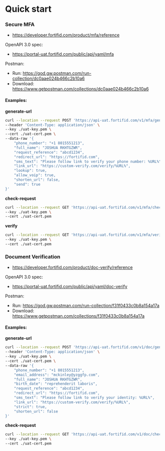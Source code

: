 # Quick start

### Secure MFA
* https://developer.fortifid.com/product/mfa/reference

OpenAPI 3.0 spec:
* https://portal-uat.fortifid.com/public/api/yaml/mfa

Postman:
* Run: https://god.gw.postman.com/run-collection/dc0aae024b466c2b10a6
* Download: https://www.getpostman.com/collections/dc0aae024b466c2b10a6

#### Examples:

**generate-url**
```bash
curl --location --request POST 'https://api-uat.fortifid.com/v1/mfa/generate-url' \
--header 'Content-Type: application/json' \
--key ./uat-key.pem \
--cert ./uat-cert.pem \
--data-raw '{
    "phone_number": "+1 8015551213",
    "full_name": "JOSHUA RKHTGZWR",
    "request_reference": "abcd1234",
    "redirect_url": "https://fortifid.com",
    "sms_text": "Please follow link to verify your phone number: %URL%",
    "link_url": "https://custom-verify.com/verify/%URL%",
    "lookup": true,
    "allow_voip": true,
    "shorten_url": false,
    "send": true
}'
```
**check-request**
```bash
curl --location --request GET 'https://api-uat.fortifid.com/v1/mfa/check-request/{tranasaction_id}' \
--key ./uat-key.pem \
--cert ./uat-cert.pem
```

**verify**
```bash
curl --location --request GET 'https://api-uat.fortifid.com/v1/mfa/verify/{tranasaction_id}' \
--key ./uat-key.pem \
--cert ./uat-cert.pem
```

### Document Verification
* https://developer.fortifid.com/product/doc-verify/reference

OpenAPI 3.0 spec:
* https://portal-uat.fortifid.com/public/api/yaml/doc-verify

Postman:
* Run: https://god.gw.postman.com/run-collection/f31f0433c0b8a154a17a
* Download: https://www.getpostman.com/collections/f31f0433c0b8a154a17a

#### Examples:

**generate-url**
```bash
curl --location --request POST 'https://api-uat.fortifid.com/v1/doc/generate-url' \
--header 'Content-Type: application/json' \
--key ./uat-key.pem \
--cert ./uat-cert.pem \
--data-raw '{
    "phone_number": "+1 8015551213",
    "email_address": "mckinley@yzggfp.com",
    "full_name": "JOSHUA RKHTGZWR",
    "birth_date": "reprehenderit laboris",
    "request_reference": "abcd1234",
    "redirect_url": "https://fortifid.com",
    "sms_text": "Please follow link to verify your identity: %URL%",
    "link_url": "https://custom-verify.com/verify/%URL%",
    "strict": true,
    "shorten_url": false
}'
```

**check-request**
```bash
curl --location --request GET 'https://api-uat.fortifid.com/v1/doc/check-request/{tranasaction_id}' \
--key ./uat-key.pem \
--cert ./uat-cert.pem
```
